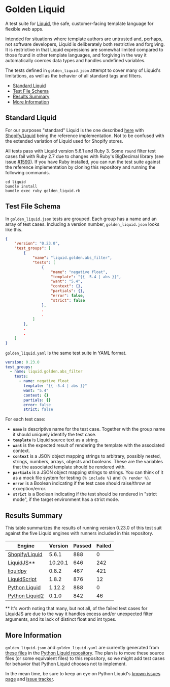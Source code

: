 # Golden Liquid

A test suite for [Liquid](https://shopify.github.io/liquid/), the safe, customer-facing template language for flexible web apps.

Intended for situations where template authors are untrusted and, perhaps, not software developers, Liquid is deliberately both restrictive and forgiving. It is restrictive in that Liquid expressions are somewhat limited compared to those found in other template languages, and forgiving in the way it automatically coerces data types and handles undefined variables.

The tests defined in `golden_liquid.json` attempt to cover many of Liquid's limitations, as well as the behavior of all standard tags and filters.

- [Standard Liquid](#standard-liquid)
- [Test File Schema](#test-file-schema)
- [Results Summary](#results-summary)
- [More Information](#more-information)

## Standard Liquid

For our purposes "standard" Liquid is the one described [here](https://shopify.github.io/liquid/) with [Shopify/Liquid](https://github.com/Shopify/liquid) being the reference implementation. Not to be confused with the extended variation of Liquid used for Shopify stores.

All tests pass with Liquid version 5.6.1 and Ruby 3. Some `round` filter test cases fail with Ruby 2.7 due to changes with Ruby's BigDecimal library (see issue [#1590](https://github.com/Shopify/liquid/issues/1590)). If you have Ruby installed, you can run the test suite against the reference implementation by cloning this repository and running the following commands.

```
cd liquid
bundle install
bundle exec ruby golden_liquid.rb
```

## Test File Schema

In `golden_liquid.json` tests are grouped. Each group has a name and an array of test cases. Including a version number, `golden_liquid.json` looks like this.

```json
{
    "version": "0.23.0",
    "test_groups": [
        {
            "name": "liquid.golden.abs_filter",
            "tests": [
                {
                    "name": "negative float",
                    "template": "{{ -5.4 | abs }}",
                    "want": "5.4",
                    "context": {},
                    "partials": {},
                    "error": false,
                    "strict": false
                },
                .
                .
            ]
        },
        .
        .
    ]
}
```

`golden_liquid.yaml` is the same test suite in YAML format.

```yaml
version: 0.23.0
test_groups:
  - name: liquid.golden.abs_filter
    tests:
      - name: negative float
        template: "{{ -5.4 | abs }}"
        want: "5.4"
        context: {}
        partials: {}
        error: false
        strict: false
```

For each test case:

- **`name`** is descriptive name for the test case. Together with the group name it should uniquely identify the test case.
- **`template`** is Liquid source text as a string.
- **`want`** is the expected result of rendering the template with the associated context.
- **`context`** is a JSON object mapping strings to arbitrary, possibly nested, strings, numbers, arrays, objects and booleans. These are the variables that the associated template should be rendered with.
- **`partials`** is a JSON object mapping strings to strings. You can think of it as a mock file system for testing `{% include %}` and `{% render %}`.
- **`error`** is a Boolean indicating if the test case should raise/throw an exception/error.
- **`strict`** is a Boolean indicating if the test should be rendered in "strict mode", if the target environment has a strict mode.

## Results Summary

This table summarizes the results of running version 0.23.0 of this test suit against the five Liquid engines with runners included in this repository.

| Engine                                                    | Version | Passed | Failed |
| --------------------------------------------------------- | ------- | ------ | ------ |
| [Shopify/Liquid](https://github.com/Shopify/liquid)       | 5.6.1   | 888    | 0      |
| [LiquidJS](https://github.com/harttle/liquidjs)\*\*       | 10.20.1 | 646    | 242    |
| [liquidpy](https://github.com/pwwang/liquidpy)            | 0.8.2   | 467    | 421    |
| [LiquidScript](https://github.com/jg-rp/liquidscript)     | 1.8.2   | 876    | 12     |
| [Python Liquid](https://github.com/jg-rp/liquid)          | 1.12.2  | 888    | 0      |
| [Python Liquid2](https://github.com/jg-rp/python-liquid2) | 0.1.0   | 842    | 46     |

\*\* It's worth noting that many, but not all, of the failed test cases for LiquidJS are due to the way it handles excess and/or unexpected filter arguments, and its lack of distinct float and int types.

## More Information

`golden_liquid.json` and `golden_liquid.yaml` are currently generated from [these files](https://github.com/jg-rp/liquid/tree/main/liquid/golden) in the [Python Liquid repository](https://github.com/jg-rp/liquid). The plan is to move these source files (or some equivalent files) to this repository, so we might add test cases for behavior that Python Liquid chooses not to implement.

In the mean time, be sure to keep an eye on Python Liquid's [known issues page](https://jg-rp.github.io/liquid/introduction/known-issues) and [issue tracker](https://github.com/jg-rp/liquid/issues).
